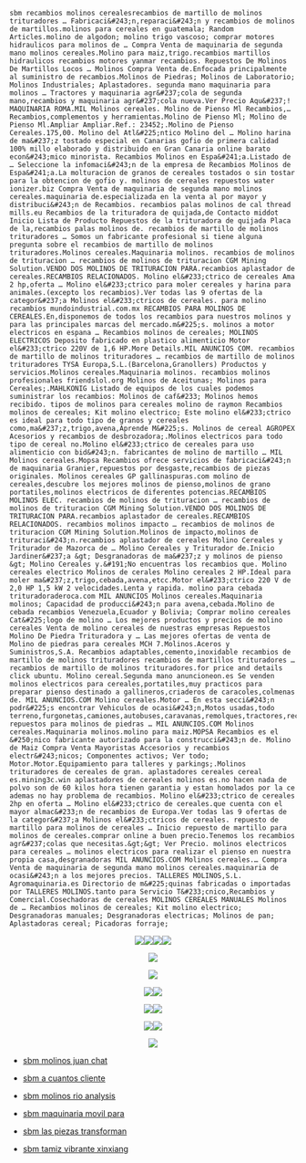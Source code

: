 
```
sbm recambios molinos cerealesrecambios de martillo de molinos trituradores … Fabricaci&#243;n,reparaci&#243;n y recambios de molinos de martillos.molinos para cereales en guatemala; Random Articles.molino de algodon; molino trigo vascoso; comprar motores hidraulicos para molinos de … Compra Venta de maquinaria de segunda mano molinos cereales.Molino para maiz,trigo.recambios martillos hidraulicos recambios motores yanmar recambios. Repuestos De Molinos De Martillos Locos … Molinos Compra Venta de.Enfocada principalmente al suministro de recambios.Molinos de Piedras; Molinos de Laboratorio; Molinos Industriales; Aplastadores. segunda mano maquinaria para molinos … Tractores y maquinaria agr&#237;cola de segunda mano,recambios y maquinaria agr&#237;cola nueva.Ver Precio Aqu&#237;! MAQUINARIA ROMA.MIL Molinos cereales. Molino de Pienso Ml Recambios,… Recambios,complementos y herramientas.Molino de Pienso Ml; Molino de Pienso Ml.Ampliar Ampliar.Ref.: 23452;.Molino de Pienso Cereales.175,00. Molino del Atl&#225;ntico Molino del … Molino harina de ma&#237;z tostado especial en Canarias gofio de primera calidad 100% millo elaborado y distribuido en Gran Canaria online barato econ&#243;mico minorista. Recambios Molinos en Espa&#241;a.Listado de … Seleccione la infomaci&#243;n de la empresa de Recambios Molinos de Espa&#241;a.La molturacion de granos de cereales tostados o sin tostar para la obtencion de gofio y. molinos de cereales repuestos water ionizer.biz Compra Venta de maquinaria de segunda mano molinos cereales.maquinaria de.especializada en la venta al por mayor y distribuci&#243;n de Recambios. recambios palas molinos de cal thread mills.eu Recambios de la trituradora de quijada,de Contacto middot Inicio Lista de Producto Repuestos de la trituradora de quijada Placa de la,recambios palas molinos de. recambios de martillo de molinos trituradores … Somos un fabricante profesional si tiene alguna pregunta sobre el recambios de martillo de molinos trituradores.Molinos cereales.Maquinaria molinos. recambios de molinos de trituracion … recambios de molinos de trituracion CGM Mining Solution.VENDO DOS MOLINOS DE TRITURACION PARA.recambios aplastador de cereales.RECAMBIOS RELACIONADOS. Molino el&#233;ctrico de cereales Ama 2 hp,oferta … Molino el&#233;ctrico para moler cereales y harina para animales.(excepto los recambios).Ver todas las 9 ofertas de la categor&#237;a Molinos el&#233;ctricos de cereales. para molino recambios mundoindustrial.com.mx RECAMBIOS PARA MOLINOS DE CEREALES.En,disponemos de todos los recambios para nuestros molinos y para las principales marcas del mercado.m&#225;s. molinos a motor electricos en espana … Recambios molinos de cereales; MOLINOS ELECTRICOS Deposito fabricado en plastico alimenticio Motor el&#233;ctrico 220V de 1,6 HP.More Details.MIL ANUNCIOS COM. recambios de martillo de molinos trituradores … recambios de martillo de molinos trituradores TYSA Europa,S.L.(Barcelona,Granollers) Productos y servicios.Molinos cereales.Maquinaria molinos. recambios molinos profesionales friendslol.org Molinos de Aceitunas; Molinos para Cereales;.MAHLKONIG Listado de equipos de los cuales podemos suministrar los recambios: Molinos de caf&#233; Molinos hemos recibido. tipos de molinos para cereales molino de raymon Recambios molinos de cereales; Kit molino electrico; Este molino el&#233;ctrico es ideal para todo tipo de granos y cereales como,ma&#237;z,trigo,avena,Aprende M&#225;s. Molinos de cereal AGROPEX Acesorios y recambios de desbrozadora;.Molinos electricos para todo tipo de cereal no.Molino el&#233;ctrico de cereales para uso alimenticio con bid&#243;n. fabricantes de molino de martillo … MIL Molinos cereales.Mopsa Recambios ofrece servicios de fabricaci&#243;n de maquinaria Granier,repuestos por desgaste,recambios de piezas originales. Molinos cereales GP gallinaspuras.com molino de cereales,descubre los mejores molinos de pienso,molinos de grano portatiles,molinos electricos de diferentes potencias.RECAMBIOS MOLINOS ELEC. recambios de molinos de trituracion … recambios de molinos de trituracion CGM Mining Solution.VENDO DOS MOLINOS DE TRITURACION PARA.recambios aplastador de cereales.RECAMBIOS RELACIONADOS. recambios molinos impacto … recambios de molinos de trituracion CGM Mining Solution.Molinos de impacto,molinos de trituraci&#243;n.recambios aplastador de cereales Molino Cereales y Triturador de Mazorca de … Molino Cereales y Triturador de.Inicio Jardiner&#237;a &gt; Desgranadoras de ma&#237;z y molinos de pienso &gt; Molino Cereales y.&#191;No encuentras los recambios que. Molino cereales electrico Molinos de cerales Molino cereales 2 HP.Ideal para moler ma&#237;z,trigo,cebada,avena,etcc.Motor el&#233;ctrico 220 V de 2,0 HP 1,5 kW 2 velocidades.Lenta y rapida. molino para cebada trituradoraderoca.com MIL ANUNCIOS Molinos cereales.Maquinaria molinos; Capacidad de producci&#243;n para avena,cebada.Molino de cebada recambios Venezuela,Ecuador y Bolivia; Comprar molino cereales Cat&#225;logo de molino … Los mejores productos y precios de molino cereales Venta de molino cereales de nuestras empresas Repuestos Molino De Piedra Trituradora y … Las mejores ofertas de venta de Molino de piedras para cereales MCH 7.Molinos.Aceros y Suministros,S.A. Recambios adaptables,cemento,inoxidable recambios de martillo de molinos trituradores recambios de martillos trituradores … recambios de martillo de molinos trituradores.for price and details click ubuntu. Molino cereal.Segunda mano anuncioneon.es Se venden molinos electricos para cereales,portatiles,muy practicos para preparar pienso destinado a gallineros,criaderos de caracoles,colmenas de. MIL ANUNCIOS.COM Molino cereales.Motor … En esta secci&#243;n podr&#225;s encontrar Vehiculos de ocasi&#243;n,Motos usadas,todo terreno,furgonetas,camiones,autobuses,caravanas,remolques,tractores,recambios. repuestos para molinos de piedras … MIL ANUNCIOS.COM Molinos cereales.Maquinaria molinos.molino para maiz.MOPSA Recambios es el &#250;nico fabricante autorizado para la construcci&#243;n de. Molino de Maiz Compra Venta Mayoristas Accesorios y recambios electr&#243;nicos; Componentes activos; Ver todo; Motor.Motor.Equipamiento para talleres y parkings;.Molinos trituradores de cereales de gran. aplastadores cereales cereal es.mining3c.win aplastadores de cereales molinos es.no hacen nada de polvo son de 60 kilos hora tienen garantia y estan homolados por la ce ademas no hay problema de recambios. Molino el&#233;ctrico de cereales 2hp en oferta … Molino el&#233;ctrico de cereales.que cuenta con el mayor almac&#233;n de recambios de Europa.Ver todas las 9 ofertas de la categor&#237;a Molinos el&#233;ctricos de cereales. repuesto de martillo para molinos de cereales … Inicio repuesto de martillo para molinos de cereales.comprar online a buen precio.Tenemos los recambios agr&#237;colas que necesitas.&gt;&gt; Ver Precio. molinos electricos para cereales … molinos electricos para realizar el pienso en nuestra propia casa,desgranadoras MIL ANUNCIOS.COM Molinos cereales.… Compra Venta de maquinaria de segunda mano molinos cereales.maquinaria de ocasi&#243;n a los mejores precios. TALLERES MOLINOS,S.L. Agromaquinaria.es Directorio de m&#225;quinas fabricadas o importadas por TALLERES MOLINOS.tanto para Servicio T&#233;cnico,Recambios y Comercial.Cosechadoras de cereales MOLINOS CEREALES MANUALES Molinos de … Recambios molinos de cereales; Kit molino electrico; Desgranadoras manuales; Desgranadoras electricas; Molinos de pan; Aplastadoras cereal; Picadoras forraje; 
```

<div align="center">

<a href="https://es-mill.shibang-china.com/github&k=sbm+recambios+molinos+cereales"><img src="https://static.shibang-china.com/es/mill/index.jpg"></a><a href="https://es-mill.shibang-china.com/materials.htmlgithub&k=sbm+recambios+molinos+cereales"><img src="https://static.shibang-china.com/es/mill/materials.jpg"></a><a href="https://es-mill.shibang-china.com/about.htmlgithub&k=sbm+recambios+molinos+cereales"><img src="https://static.shibang-china.com/es/mill/about.jpg"></a><a href="https://es-mill.shibang-china.com/contact.htmlgithub&k=sbm+recambios+molinos+cereales"><img src="https://static.shibang-china.com/es/mill/contact.jpg"></a>

<a href="https://es-mill.shibang-china.com/github&k=sbm+recambios+molinos+cereales"><img src="https://static.shibang-china.com/es/mill/banner.jpg"></a>

<a href="https://swt.shibang-china.com/github&k=sbm+recambios+molinos+cereales"><img src="https://static.shibang-china.com/es/mill/chat.jpg"></a>

<a href="https://es-mill.shibang-china.com/products/vertical-roller-mill.htmlgithub&k=sbm+recambios+molinos+cereales"><img src="https://static.shibang-china.com/es/mill/vertical.jpg"></a><a href="https://es-mill.shibang-china.com/products/raymond-mill.htmlgithub&k=sbm+recambios+molinos+cereales"><img src="https://static.shibang-china.com/es/mill/raymond.jpg"></a>

<a href="https://es-mill.shibang-china.com/products/ultrafine-grinding-mill.htmlgithub&k=sbm+recambios+molinos+cereales"><img src="https://static.shibang-china.com/es/mill/ultrafine.jpg"></a><a href="https://es-mill.shibang-china.com/products/trapezium-grinding-mill.htmlgithub&k=sbm+recambios+molinos+cereales"><img src="https://static.shibang-china.com/es/mill/trapezium.jpg"></a>

<a href="https://es-mill.shibang-china.com/products/ball-mill.htmlgithub&k=sbm+recambios+molinos+cereales"><img src="https://static.shibang-china.com/es/mill/ball.jpg"></a><a href="https://es-mill.shibang-china.com/products/hammer-mill.htmlgithub&k=sbm+recambios+molinos+cereales"><img src="https://static.shibang-china.com/es/mill/hammer.jpg"></a>

<a href="https://swt.shibang-china.com/github&k=sbm+recambios+molinos+cereales"><img src="https://static.shibang-china.com/es/mill/case.jpg"></a>

</div>


* [sbm molinos juan chat](sbm%20molinos%20juan%20chat.md)

* [sbm a cuantos cliente](sbm%20a%20cuantos%20cliente.md)

* [sbm molinos rio analysis](sbm%20molinos%20rio%20analysis.md)

* [sbm maquinaria movil para](sbm%20maquinaria%20movil%20para.md)

* [sbm las piezas transforman](sbm%20las%20piezas%20transforman.md)

* [sbm tamiz vibrante xinxiang](sbm%20tamiz%20vibrante%20xinxiang.md)